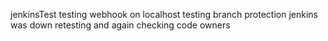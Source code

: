 jenkinsTest
testing webhook on localhost
testing branch protection
jenkins was down retesting and again
checking code owners
